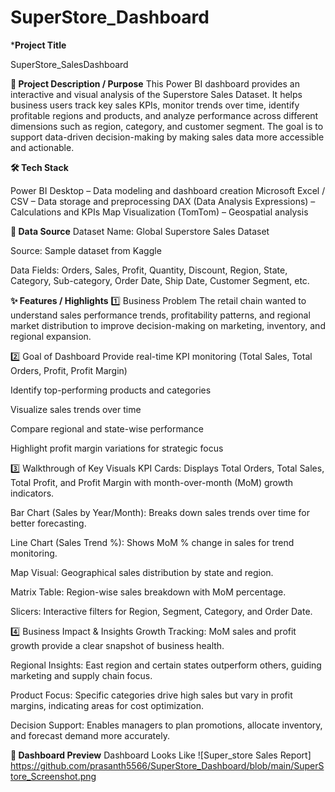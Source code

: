 # SuperStore_Dashboard

***Project Title**

SuperStore_SalesDashboard

**📌 Project Description / Purpose**
This Power BI dashboard provides an interactive and visual analysis of the Superstore Sales Dataset. It helps business users track key sales KPIs, monitor trends over time, identify profitable regions and products, and analyze performance across different dimensions such as region, category, and customer segment.
The goal is to support data-driven decision-making by making sales data more accessible and actionable.

**🛠 Tech Stack**

Power BI Desktop – Data modeling and dashboard creation
Microsoft Excel / CSV – Data storage and preprocessing
DAX (Data Analysis Expressions) – Calculations and KPIs
Map Visualization (TomTom) – Geospatial analysis

**📂 Data Source**
Dataset Name: Global Superstore Sales Dataset

Source: Sample dataset from  Kaggle

Data Fields: Orders, Sales, Profit, Quantity, Discount, Region, State, Category, Sub-category, Order Date, Ship Date, Customer Segment, etc.

**✨ Features / Highlights**
1️⃣ Business Problem
The retail chain wanted to understand sales performance trends, profitability patterns, and regional market distribution to improve decision-making on marketing, inventory, and regional expansion.

2️⃣ Goal of Dashboard
Provide real-time KPI monitoring (Total Sales, Total Orders, Profit, Profit Margin)

Identify top-performing products and categories

Visualize sales trends over time

Compare regional and state-wise performance

Highlight profit margin variations for strategic focus

3️⃣ Walkthrough of Key Visuals
KPI Cards: Displays Total Orders, Total Sales, Total Profit, and Profit Margin with month-over-month (MoM) growth indicators.

Bar Chart (Sales by Year/Month): Breaks down sales trends over time for better forecasting.

Line Chart (Sales Trend %): Shows MoM % change in sales for trend monitoring.

Map Visual: Geographical sales distribution by state and region.

Matrix Table: Region-wise sales breakdown with MoM percentage.

Slicers: Interactive filters for Region, Segment, Category, and Order Date.

4️⃣ Business Impact & Insights
Growth Tracking: MoM sales and profit growth provide a clear snapshot of business health.

Regional Insights: East region and certain states outperform others, guiding marketing and supply chain focus.

Product Focus: Specific categories drive high sales but vary in profit margins, indicating areas for cost optimization.

Decision Support: Enables managers to plan promotions, allocate inventory, and forecast demand more accurately.

**📸 Dashboard Preview**
Dashboard Looks Like
![Super_store Sales Report] https://github.com/prasanth5566/SuperStore_Dashboard/blob/main/SuperStore_Screenshot.png


